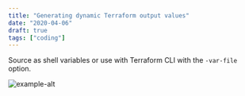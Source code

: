 ```yaml
---
title: "Generating dynamic Terraform output values"
date: "2020-04-06"
draft: true
tags: ["coding"]
---
```


Source as shell variables or use with Terraform CLI with the `-var-file` option.

![example-alt](/img/example.png "example-alt")
